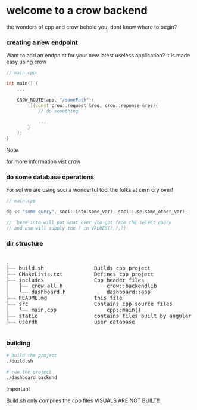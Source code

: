 # welcome to a crow backend

the wonders of cpp and crow behold you, dont know where to begin?

### creating a new endpoint
Want to add an endpoint for your new latest useless application?
it is made easy using crow

```cpp
// main.cpp

int main() {
    ...

    CROW_ROUTE(app, "/somePath")(
        [](const crow::request &req, crow::reponse &res){
            // do something

            ...
        }
    );
}
```
> [!NOTE]
> for more information vist [crow](https://www.crowcpp.org)

### do some database operations
For sql we are using soci a wonderful tool the folks at cern cry over!

```cpp
// main.cpp

db << "some query", soci::into(some_var), soci::use(some_other_var);

//  here into will put what ever you got from the select query
// and use will supply the ? in VALUES(?,?,?)

```




### dir structure
<pre>

.
├── build.sh                Builds cpp project
├── CMakeLists.txt          Defines cpp project
├── includes                Cpp header files
│   ├── crow_all.h              crow::backendlib
│   └── dashboard.h             dashboard::app
├── README.md               this file
├── src                     Contains cpp source files
│   └── main.cpp                cpp::main()
├── static                  contains files built by angular
└── userdb                  user database

</pre>

### building

```bash
# build the project
./build.sh

# run the project
./dashboard_backend

```
> [!IMPORTANT]  
> Build.sh only compiles the cpp files VISUALS ARE NOT BUILT!!
